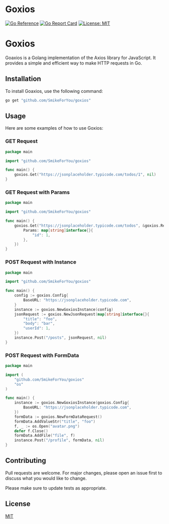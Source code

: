

# Goxios

[![Go Reference](https://pkg.go.dev/badge/github.com/SmikeForYou/goaxios.svg)](https://pkg.go.dev/github.com/SmikeForYou/goaxios)
[![Go Report Card](https://goreportcard.com/badge/github.com/SmikeForYou/goaxios)](https://goreportcard.com/report/github.com/SmikeForYou/goaxios)
[![License: MIT](https://img.shields.io/badge/License-MIT-yellow.svg)](https://opensource.org/licenses/MIT)
# Goxios

Goaxios is a Golang implementation of the Axios library for JavaScript. It provides a simple and efficient way to make HTTP requests in Go.

## Installation

To install Goaxios, use the following command:

```bash
go get "github.com/SmikeForYou/goxios"
```

## Usage

Here are some examples of how to use Goxios:

### GET Request

```go
package main

import "github.com/SmikeForYou/goxios"

func main() {
	goxios.Get("https://jsonplaceholder.typicode.com/todos/1", nil)
}
```

### GET Request with Params

```go
package main

import "github.com/SmikeForYou/goxios"

func main() {
	goxios.Get("https://jsonplaceholder.typicode.com/todos", &goxios.RequestConfig{
        Params: map[string]interface{}{
            "id": 1,
        },
    })
}
```

### POST Request with Instance

```go
package main

import "github.com/SmikeForYou/goxios"

func main() {
	config := goxios.Config{
		BaseURL: "https://jsonplaceholder.typicode.com",
    }
    instance := goxios.NewGoxiosInstance(config)
    jsonRequest := goxios.NewJsonRequest(map[string]interface{}{
        "title": "foo",
        "body": "bar",
        "userId": 1,
    })
    instance.Post("/posts", jsonRequest, nil)
}
```

### POST Request with FormData

```go
package main

import (
	"github.com/SmikeForYou/goxios"
	"os"
)

func main() {
    instance := goxios.NewGoxiosInstance(goxios.Config{
        BaseURL: "https://jsonplaceholder.typicode.com",
    })
    formData := goxios.NewFormDataRequest()
    formData.AddValueStr("title", "foo")
    f, _ := os.Open("avatar.png")
    defer f.Close()
    formData.AddFile("file", f)
    instance.Post("/profile", formData, nil)
}
```

## Contributing

Pull requests are welcome. For major changes, please open an issue first to discuss what you would like to change.

Please make sure to update tests as appropriate.

## License

[MIT](https://choosealicense.com/licenses/mit/)
```
